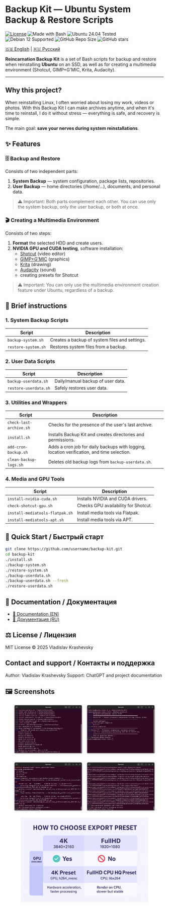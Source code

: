 # Backup Kit — Ubuntu System Backup & Restore Scripts

[![License](https://img.shields.io/badge/License-MIT-blue.svg)](LICENSE)
![Made with Bash](https://img.shields.io/badge/Made%20with-Bash-1f425f.svg)
![Ubuntu 24.04 Tested](https://img.shields.io/badge/Ubuntu-24.04-brightgreen.svg)
![Debian 12 Supported](https://img.shields.io/badge/Debian-12-orange.svg)
![GitHub Repo Size](https://img.shields.io/github/repo-size/username/backup-kit)
![GitHub stars](https://img.shields.io/github/stars/username/backup-kit?style=social)

[🇬🇧 English](docs/EN/README_EN.md) | [🇷🇺 Русский](docs/RU/README_RU.md)

**Reincarnation Backup Kit** is a set of Bash scripts for backup and restore when reinstalling **Ubuntu** on an SSD, as well as for creating a multimedia environment (Shotcut, GIMP+G'MIC, Krita, Audacity).

---

## Why this project?

When reinstalling Linux, I often worried about losing my work, videos or photos.
With this Backup Kit I can make archives anytime, and when it's time to reinstall,
I do it without stress — everything is safe, and recovery is simple.

The main goal: **save your nerves during system reinstallations**.

## ✨ Features

### 🗄️ Backup and Restore
Consists of two independent parts:
1. **System Backup** — system configuration, package lists, repositories.
2. **User Backup** — home directories (/home/...), documents, and personal data.

> ⚠️ Important: Both parts complement each other. You can use only the system backup, only the user backup, or both at once.

### 🎬 Creating a Multimedia Environment
Consists of two steps:
1. **Format** the selected HDD and create users.
2. **NVIDIA GPU and CUDA testing**, software installation:
   - [Shotcut](https://shotcut.org/) (video editor)
   - [GIMP+G'MIC](https://gmic.eu/) (graphics)
   - [Krita](https://krita.org/en/) (drawing)
   - [Audacity](https://www.audacityteam.org/) (sound)
   - creating presets for Shotcut

> ⚠️ Important: You can only use the multimedia environment creation feature under Ubuntu, regardless of a backup.

## 📂 Brief instructions

### 1. System Backup Scripts
| Script | Description |
|--------|---------|
| `backup-system.sh` | Creates a backup of system files and settings. |
| `restore-system.sh` | Restores system files from a backup. |

### 2. User Data Scripts
| Script | Description |
|--------|---------|
| `backup-userdata.sh` | Daily/manual backup of user data. |
| `restore-userdata.sh` | Safely restores user data. |

### 3. Utilities and Wrappers
| Script | Description |
|--------|----------|
| `check-last-archive.sh` | Checks for the presence of the user's last archive. |
| `install.sh` | Installs Backup Kit and creates directories and permissions. |
| `add-cron-backup.sh` | Adds a cron job for daily backups with logging, location verification, and time selection. |
| `clean-backup-logs.sh` | Deletes old backup logs from `backup-userdata.sh`. |

### 4. Media and GPU Tools
| Script | Description |
|--------|---------|
| `install-nvidia-cuda.sh` | Installs NVIDIA and CUDA drivers. |
| `check-shotcut-gpu.sh` | Checks GPU availability for Shotcut. |
| `install-mediatools-flatpak.sh` | Install media tools via Flatpak. |
| `install-mediatools-apt.sh` | Install media tools via APT. |

## 🚀 Quick Start / Быстрый старт

```bash
git clone https://github.com/username/backup-kit.git
cd backup-kit
./install.sh
./backup-system.sh
./restore-system.sh
./backup-userdata.sh
./backup-userdata.sh --fresh
./restore-userdata.sh
```

## 📖 Documentation / Документация

- [📖 Documentation (EN)](docs/EN/README_ALL_EN.md)
- [📖 Документация (RU)](docs/RU/README_ALL_RU.md)

## ⚖️ License / Лицензия

MIT License © 2025 Vladislav Krashevsky

## Contact and support / Контакты и поддержка

Author: Vladislav Krashevsky
Support: ChatGPT and project documentation

## 🖼️ Screenshots

<p align="center"> 
<img src="images/Backup_Kit_Install.png" width="45%"/> 
<img src="images/Backup_Kit_System_backup.png" width="45%"/> </p> 
<p align="center"> 
<img src="images/Backup_Kit_Backup_userdata.png" width="45%"/> 
<img src="images/Backup_Kit_Restore_userdata.png" width="45%"/> </p> 
<p align="center"> 
<img src="images/Backup_Kit_Shotcut_presets_ChatGPTChart.png" width="80%"/> </p> 

